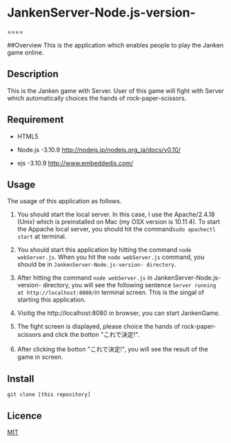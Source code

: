 # JankenServer-Node.js-version-

====

##Overview
This is the application which enables people to play the Janken game online.

## Description
This is the Janken game with Server.
User of this game will fight with Server which automatically choices the hands of rock-paper-scissors.


## Requirement
* HTML5

* Node.js -3.10.9
http://nodejs.jp/nodejs.org_ja/docs/v0.10/

* ejs -3.10.9
http://www.embeddedjs.com/

## Usage
The usage of this application as follows.

1. You should start the local server.
In this case, I use the Apache/2.4.18 (Unix) which is preinstalled on Mac (my OSX version is 10.11.4).
To start the Appache local server, you should hit the command```sudo apachectl start``` at terminal.

2. You should start this application by hitting the command ```node webServer.js```.
  When you hit the ```node webServer.js``` command, you should be in ```JankenServer-Node.js-version- directory```.
  
3. After hitting the command ```node webServer.js``` in JankenServer-Node.js-version- directory, you will see the following  sentence ```Server running at http://localhost:8080/```in terminal screen.
This is the singal of starting this application.

4. Visitig the http://localhost:8080 in browser, you can start JankenGame.

5. The fight screen is displayed, please choice the hands of rock-paper-scissors and click the botton "これで決定!".

6. After clicking the botton "これで決定!", you will see the result of the game in screen.

## Install
```git clone [this repository]``` 


## Licence
[MIT](https://github.com/tcnksm/tool/blob/master/LICENCE)


